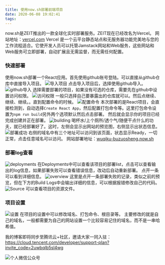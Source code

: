 ```yaml
---
title: 使用now.sh部署前端项目
date: 2020-06-08 19:02:41
tags:
---
```


now.sh是ZEIT推出的一款全球化实时部署服务。ZEIT现在已经改名为Vercel。
网站地址：[vercel.com](vercel.com)
Vercel 是一个云平台静态站点和无服务器功能完美地与您的工作流程适合。它使开发人员可以托管Jamstack网站和Web服务，这些网站和Web服务可立即部署，自动扩展且无需监督，而无需任何配置。

### 快速部署

使用now.sh部署一个React应用。首先使用github账号登陆。可以直接从github仓库中直接导入项目。
![导入项目](https://img-blog.csdnimg.cn/20200608170244583.png?x-oss-process=image/watermark,type_ZmFuZ3poZW5naGVpdGk,shadow_10,text_aHR0cHM6Ly9ibG9nLmNzZG4ubmV0L3FxXzQxOTA3ODA2,size_16,color_FFFFFF,t_70)
点击导入项目后，选择使用github导入。
![github导入](https://img-blog.csdnimg.cn/20200608170324776.png?x-oss-process=image/watermark,type_ZmFuZ3poZW5naGVpdGk,shadow_10,text_aHR0cHM6Ly9ibG9nLmNzZG4ubmV0L3FxXzQxOTA3ODA2,size_16,color_FFFFFF,t_70)
选择需要部署的项目，如果没有可选的仓库，需要先在github中设置访问权限。
![访问权限](https://img-blog.csdnimg.cn/20200608171110699.png?x-oss-process=image/watermark,type_ZmFuZ3poZW5naGVpdGk,shadow_10,text_aHR0cHM6Ly9ibG9nLmNzZG4ubmV0L3FxXzQxOTA3ODA2,size_16,color_FFFFFF,t_70)
一般只选择自己要暴露出的仓库就可以。然后点继续、继续、继续。。直到配置命令的时候。
![配置命令](https://img-blog.csdnimg.cn/2020060817254429.png?x-oss-process=image/watermark,type_ZmFuZ3poZW5naGVpdGk,shadow_10,text_aHR0cHM6Ly9ibG9nLmNzZG4ubmV0L3FxXzQxOTA3ODA2,size_16,color_FFFFFF,t_70)
本次部署的是React项目，会直接检测到，自动选择`Create React App`，然后配置打包命令等。这里打包命令设置为`npm run build`另外两个选项默认然后点击部署。
然后就会显示你的项目已经完成创建并正在部署。
![building](https://img-blog.csdnimg.cn/20200608172850568.png?x-oss-process=image/watermark,type_ZmFuZ3poZW5naGVpdGk,shadow_10,text_aHR0cHM6Ly9ibG9nLmNzZG4ubmV0L3FxXzQxOTA3ODA2,size_16,color_FFFFFF,t_70)
喝杯水/上个厕所/透个气/随便干点什么的功夫，就已经部署好了。这时，左侧会显示出网站的预览图，右侧显示出状态信息。
![部署成功](https://img-blog.csdnimg.cn/20200608173303611.png?x-oss-process=image/watermark,type_ZmFuZ3poZW5naGVpdGk,shadow_10,text_aHR0cHM6Ly9ibG9nLmNzZG4ubmV0L3FxXzQxOTA3ODA2,size_16,color_FFFFFF,t_70)
右侧的域名中有三个地址可以访问到该页面，状态显示Ready，一切正常，点击任意域名可以访问。
网站部署地址：[wuqiku-buzuosheng.now.sh](wuqiku-buzuosheng.now.sh)

### 部署log查看

![deployments](https://img-blog.csdnimg.cn/20200608173828895.png?x-oss-process=image/watermark,type_ZmFuZ3poZW5naGVpdGk,shadow_10,text_aHR0cHM6Ly9ibG9nLmNzZG4ubmV0L3FxXzQxOTA3ODA2,size_16,color_FFFFFF,t_70)
在Deployments中可以查看该项目的部署list，点击可以查看输出的log信息，如果部署失败可以查看错误信息，改动后自动重新部署。
点开一条可以看到详细信息。
![overview](https://img-blog.csdnimg.cn/20200608185502454.png?x-oss-process=image/watermark,type_ZmFuZ3poZW5naGVpdGk,shadow_10,text_aHR0cHM6Ly9ibG9nLmNzZG4ubmV0L3FxXzQxOTA3ODA2,size_16,color_FFFFFF,t_70)
这里是点开一条部署失败的记录，类似之前的预览，但在下方的Build Logs中会输出详细的信息，可以根据报错修改自己的代码。
![Source](https://img-blog.csdnimg.cn/20200608185049363.png?x-oss-process=image/watermark,type_ZmFuZ3poZW5naGVpdGk,shadow_10,text_aHR0cHM6Ly9ibG9nLmNzZG4ubmV0L3FxXzQxOTA3ODA2,size_16,color_FFFFFF,t_70)
可以查看项目的资源文件。

### 项目设置

![设置](https://img-blog.csdnimg.cn/20200608174214812.png?x-oss-process=image/watermark,type_ZmFuZ3poZW5naGVpdGk,shadow_10,text_aHR0cHM6Ly9ibG9nLmNzZG4ubmV0L3FxXzQxOTA3ODA2,size_16,color_FFFFFF,t_70)
在项目的设置中可以修改域名、打包命令、根目录等。
主要修改的就是自己的域名，一般都需要为自己的网站设置一个比较容易记住的域名，而不是一串哈希值。

我的博客即将同步至腾讯云+社区，邀请大家一同入驻：https://cloud.tencent.com/developer/support-plan?invite_code=2uwbqlb5sl4wg

![个人微信公众号](https://img-blog.csdnimg.cn/20200407111014270.jpg?x-oss-process=image/watermark,type_ZmFuZ3poZW5naGVpdGk,shadow_10,text_aHR0cHM6Ly9ibG9nLmNzZG4ubmV0L3FxXzQxOTA3ODA2,size_16,color_FFFFFF,t_70#pic_center)
